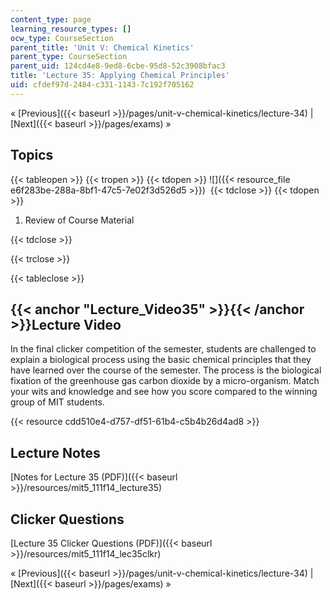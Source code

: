 ```yaml
---
content_type: page
learning_resource_types: []
ocw_type: CourseSection
parent_title: 'Unit V: Chemical Kinetics'
parent_type: CourseSection
parent_uid: 124cd4e8-9ed8-6cbe-95d8-52c3908bfac3
title: 'Lecture 35: Applying Chemical Principles'
uid: cfdef97d-2484-c331-1143-7c192f705162
---
```


« [Previous]({{< baseurl >}}/pages/unit-v-chemical-kinetics/lecture-34) | [Next]({{< baseurl >}}/pages/exams) »

Topics
------

{{< tableopen >}}
{{< tropen >}}
{{< tdopen >}}
![]({{< resource_file e6f283be-288a-8bf1-47c5-7e02f3d526d5 >}}) 
{{< tdclose >}}
{{< tdopen >}}


1.  Review of Course Material


{{< tdclose >}}

{{< trclose >}}

{{< tableclose >}}

{{< anchor "Lecture_Video35" >}}{{< /anchor >}}Lecture Video
------------------------------------------------------------

In the final clicker competition of the semester, students are challenged to explain a biological process using the basic chemical principles that they have learned over the course of the semester. The process is the biological fixation of the greenhouse gas carbon dioxide by a micro-organism. Match your wits and knowledge and see how you score compared to the winning group of MIT students.

{{< resource cdd510e4-d757-df51-61b4-c5b4b26d4ad8 >}}

Lecture Notes
-------------

[Notes for Lecture 35 (PDF)]({{< baseurl >}}/resources/mit5_111f14_lecture35)

Clicker Questions
-----------------

[Lecture 35 Clicker Questions (PDF)]({{< baseurl >}}/resources/mit5_111f14_lec35clkr)

« [Previous]({{< baseurl >}}/pages/unit-v-chemical-kinetics/lecture-34) | [Next]({{< baseurl >}}/pages/exams) »